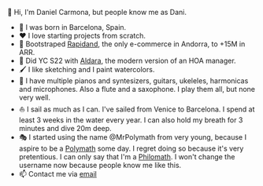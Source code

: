 👋 Hi, I'm Daniel Carmona, but people know me as Dani.

- 🏡 I was born in Barcelona, Spain.
- ❤️ I love starting projects from scratch.
- 🚀 Bootstraped [Rapidand](https://rapidand.com), the only e-commerce in Andorra, to +15M in ARR.
- 💪 Did YC S22 with [Aldara](https://aldara.com), the modern version of an HOA manager.
- 🖌️ I like sketching and I paint watercolors.
- 🎹 I have multiple pianos and syntesizers, guitars, ukeleles, harmonicas and microphones. Also a flute and a saxophone. I play them all, but none very well.
- ⛵ I sail as much as I can. I've sailed from Venice to Barcelona. I spend at least 3 weeks in the water every year. I can also hold my breath for 3 minutes and dive 20m deep.
- 🎭 I started using the name @MrPolymath from very young, because I aspire to be a [Polymath](https://en.wikipedia.org/wiki/Polymath) some day. I regret doing so because it's very pretentious. I can only say that I'm a [Philomath](https://en.wikipedia.org/wiki/Philomath). I won't change the username now because people know me like this.
- 📫 Contact me via [email](mailto:daniel@carmona.email)
